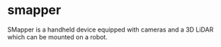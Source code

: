# smapper
SMapper is a handheld device equipped with cameras and a 3D LiDAR which can be mounted on a robot.
